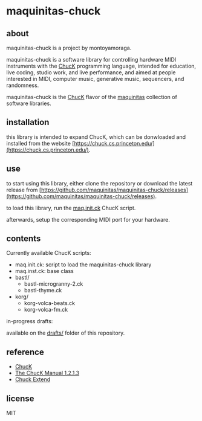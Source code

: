 # maquinitas-chuck

## about  

maquinitas-chuck is a project by montoyamoraga.

maquinitas-chuck is a software library for controlling hardware MIDI instruments with the [ChucK](https://chuck.cs.princeton.edu/) programming language, intended for education, live coding, studio work, and live performance, and aimed at people interested in MIDI, computer music, generative music, sequencers, and randomness.

maquinitas-chuck is the [ChucK](http://chuck.cs.princeton.edu/) flavor of the [maquinitas](https://github.com/maquinitas) collection of software libraries.

## installation

this library is intended to expand ChucK, which can be donwloaded and installed from the website [https://chuck.cs.princeton.edu/](https://chuck.cs.princeton.edu/).

## use

to start using this library, either clone the repository or download the latest release from [https://github.com/maquinitas/maquinitas-chuck/releases](https://github.com/maquinitas/maquinitas-chuck/releases).

to load this library, run the [maq.init.ck](/scripts/maq.init.ck) ChucK script.

afterwards, setup the corresponding MIDI port for your hardware.

## contents

Currently available ChucK scripts:

* maq.init.ck: script to load the maquinitas-chuck library
* maq.inst.ck: base class
* bastl/
  * bastl-microgranny-2.ck
  * bastl-thyme.ck
* korg/
  * korg-volca-beats.ck
  * korg-volca-fm.ck

in-progress drafts:

available on the [drafts/](drafts/) folder of this repository.

## reference

* [ChucK](http://chuck.cs.princeton.edu/)
* [The ChucK Manual 1.2.1.3](http://chuck.cs.princeton.edu/release/files/chuck_manual.pdf)
* [Chuck Extend](http://chuck.stanford.edu/extend/)

## license

MIT
